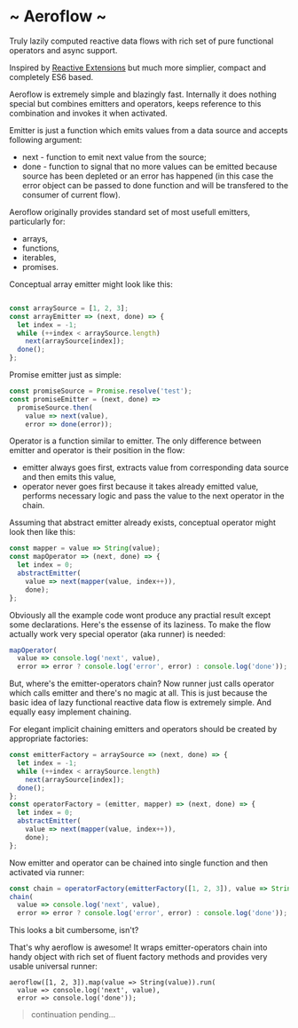 # ~ Aeroflow ~

Truly lazily computed reactive data flows with rich set of pure functional operators and async support.

Inspired by [Reactive Extensions](http://reactivex.io/) but much more simplier, compact and completely ES6 based.

Aeroflow is extremely simple and blazingly fast. Internally it does nothing special but combines emitters and operators, keeps reference to this combination and invokes it when activated.

Emitter is just a function which emits values from a data source and accepts following argument:
* next - function to emit next value from the source;
* done - function to signal that no more values can be emitted because source has been depleted or an error has happened (in this case the error object can be passed to done function and will be transfered to the consumer of current flow).

Aeroflow originally provides standard set of most usefull emitters, particularly for:
* arrays,
* functions,
* iterables,
* promises.

Conceptual array emitter might look like this:
```js

const arraySource = [1, 2, 3];
const arrayEmitter => (next, done) => {
  let index = -1;
  while (++index < arraySource.length)
    next(arraySource[index]);
  done();
};
```

Promise emitter just as simple:
```js
const promiseSource = Promise.resolve('test');
const promiseEmitter = (next, done) =>
  promiseSource.then(
    value => next(value),
    error => done(error));
```

Operator is a function similar to emitter. The only difference between emitter and operator is their position in the flow: 
* emitter always goes first, extracts value from corresponding data source and then emits this value,
* operator never goes first because it takes already emitted value, performs necessary logic and pass the value to the next operator in the chain.

Assuming that abstract emitter already exists, conceptual operator might look then like this:
```js
const mapper = value => String(value);
const mapOperator => (next, done) => {
  let index = 0;
  abstractEmitter(
    value => next(mapper(value, index++)),
    done);
};
```

Obviously all the example code wont produce any practial result except some declarations. Here's the essense of its laziness. To make the flow actually work very special operator (aka runner) is needed:
```js
mapOperator(
  value => console.log('next', value),
  error => error ? console.log('error', error) : console.log('done'));
```

But, where's the emitter-operators chain? Now runner just calls operator which calls emitter and there's no magic at all. This is just because the basic idea of lazy functional reactive data flow is extremely simple. And equally easy implement chaining. 

For elegant implicit chaining emitters and operators should be created by appropriate factories:
```js
const emitterFactory = arraySource => (next, done) => {
  let index = -1;
  while (++index < arraySource.length)
    next(arraySource[index]);
  done();
};
const operatorFactory = (emitter, mapper) => (next, done) => {
  let index = 0;
  abstractEmitter(
    value => next(mapper(value, index++)),
    done);
};
```
Now emitter and operator can be chained into single function and then activated via runner:
```js
const chain = operatorFactory(emitterFactory([1, 2, 3]), value => String(value));
chain(
  value => console.log('next', value),
  error => error ? console.log('error', error) : console.log('done'));
```
This looks a bit cumbersome, isn't?

That's why aeroflow is awesome! It wraps emitter-operators chain into handy object with rich set of fluent factory methods and provides very usable universal runner:
```
aeroflow([1, 2, 3]).map(value => String(value)).run(
  value => console.log('next', value),
  error => console.log('done'));
```
> continuation pending...
